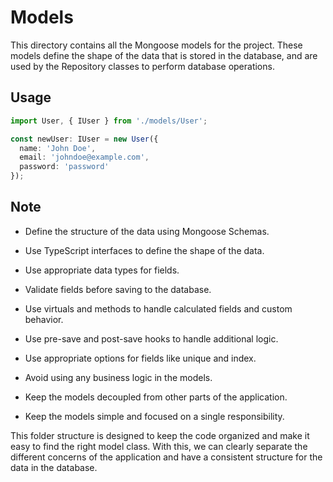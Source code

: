# Models

This directory contains all the Mongoose models for the project. These models define the shape of the data that is stored in the database, and are used by the Repository classes to perform database operations.

## Usage

```typescript
import User, { IUser } from './models/User';

const newUser: IUser = new User({
  name: 'John Doe',
  email: 'johndoe@example.com',
  password: 'password'
});
```

## Note

- Define the structure of the data using Mongoose Schemas.

- Use TypeScript interfaces to define the shape of the data.

- Use appropriate data types for fields.

- Validate fields before saving to the database.

- Use virtuals and methods to handle calculated fields and custom behavior.

- Use pre-save and post-save hooks to handle additional logic.

- Use appropriate options for fields like unique and index.

- Avoid using any business logic in the models.

- Keep the models decoupled from other parts of the application.

- Keep the models simple and focused on a single responsibility.

This folder structure is designed to keep the code organized and make it easy to find the right model class. With this, we can clearly separate the different concerns of the application and have a consistent structure for the data in the database.
